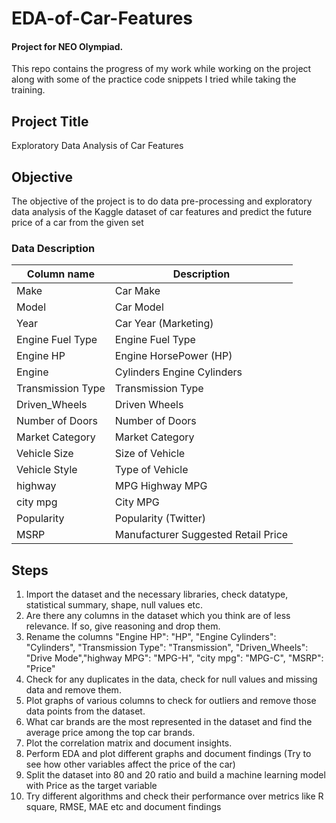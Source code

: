 # EDA-of-Car-Features
#### Project for NEO Olympiad.

This repo contains the progress of my work while working on the project along with some of the practice code snippets I tried while taking the training.

## Project Title
Exploratory Data Analysis of Car Features

## Objective
The objective of the project is to do data pre-processing and exploratory data analysis of the Kaggle dataset of car features and predict the future price of a car from the given set

### Data Description
|Column name|Description|
|---|---|
|Make|Car Make |
|Model|Car Model | 
|Year|Car Year (Marketing)|
|Engine Fuel Type| Engine Fuel Type|
|Engine HP | Engine HorsePower (HP)|
|Engine|Cylinders Engine Cylinders|
|Transmission Type| Transmission Type |
|Driven_Wheels| Driven Wheels |
|Number of Doors| Number of Doors|
|Market Category| Market Category |
|Vehicle Size| Size of Vehicle |
|Vehicle Style| Type of Vehicle |
|highway| MPG Highway MPG |
|city mpg| City MPG|
|Popularity|Popularity (Twitter)|
|MSRP |Manufacturer Suggested Retail Price|

## Steps

1.  Import the dataset and the necessary libraries, check datatype, statistical summary,
shape, null values etc.
2. Are there any columns in the dataset which you think are of less relevance. If so, give reasoning and drop them.
3. Rename the columns "Engine HP": "HP", "Engine Cylinders": "Cylinders", "Transmission
Type": "Transmission", "Driven_Wheels": "Drive Mode","highway MPG": "MPG-H", "city
mpg": "MPG-C", "MSRP": "Price"
4. Check for any duplicates in the data, check for null values and missing data and remove
them.
5. Plot graphs of various columns to check for outliers and remove those data points from the
dataset.
6. What car brands are the most represented in the dataset and find the average price among
the top car brands.
7. Plot the correlation matrix and document insights.
8. Perform EDA and plot different graphs and document findings (Try to see how other
variables affect the price of the car)
9. Split the dataset into 80 and 20 ratio and build a machine learning model with
Price as the target variable
10. Try different algorithms and check their performance over metrics like R
square, RMSE, MAE etc and document findings
